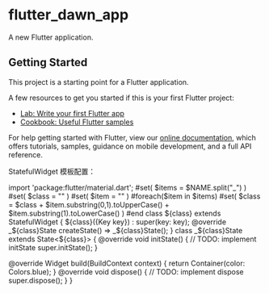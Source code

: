 # flutter_dawn_app

A new Flutter application.

## Getting Started

This project is a starting point for a Flutter application.

A few resources to get you started if this is your first Flutter project:

- [Lab: Write your first Flutter app](https://flutter.dev/docs/get-started/codelab)
- [Cookbook: Useful Flutter samples](https://flutter.dev/docs/cookbook)

For help getting started with Flutter, view our
[online documentation](https://flutter.dev/docs), which offers tutorials,
samples, guidance on mobile development, and a full API reference.

StatefulWidget 模板配置：

import 'package:flutter/material.dart';
#set( $items = $NAME.split("_") )
#set( $class = "" )
#set( $item = "" )
#foreach($item in $items)
   #set( $class = $class + $item.substring(0,1).toUpperCase() + $item.substring(1).toLowerCase() )
#end
class ${class} extends StatefulWidget {
  ${class}({Key key}) : super(key: key);
@override
  _${class}State createState() => _${class}State();
}
class _${class}State extends State<${class}> {
 @override
  void initState() {
    // TODO: implement initState
    super.initState();
  }
  
  @override
  Widget build(BuildContext context) {
    return Container(color: Colors.blue);
  }
  @override
  void dispose() {
    // TODO: implement dispose
    super.dispose();
  }
}

